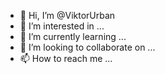 - 👋 Hi, I’m @ViktorUrban
- 👀 I’m interested in ...
- 🌱 I’m currently learning ...
- 💞️ I’m looking to collaborate on ...
- 📫 How to reach me ...

<!---
ViktorUrban/ViktorUrban is a ✨ special ✨ repository because its `README.md` (this file) appears on your GitHub profile.
You can click the Preview link to take a look at your changes.
--->
